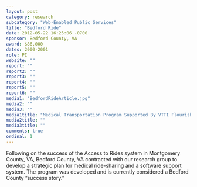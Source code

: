 ```yaml
---
layout: post
category: research
subcategory: "Web-Enabled Public Services"
title: "Bedford Ride"
date: 2012-05-22 16:25:06 -0700
sponsor: Bedford County, VA
award: $86,000
dates: 2000-2001
role: PI
website: ""
report: ""
report2: ""
report3: ""
report4: ""
report5: ""
report6: ""
media1: "BedfordRideArticle.jpg"
media2: ""
media3: ""
media1title: "Medical Transportation Program Supported By VTTI Flourishes"
media2title: ""
media3title: ""
comments: true
ordinal: 1
---
```


Following on the success of the Access to Rides system in Montgomery County, VA, Bedford County, VA contracted with our research group to develop a strategic plan for medical ride-sharing and a software support system. The program was developed and is currently considered a Bedford County “success story.”
